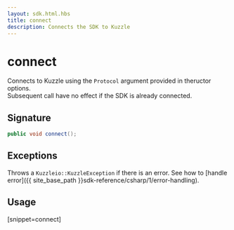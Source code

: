 ```yaml
---
layout: sdk.html.hbs
title: connect
description: Connects the SDK to Kuzzle
---
```


# connect

Connects to Kuzzle using the `Protocol` argument provided in theructor options.  
Subsequent call have no effect if the SDK is already connected.

## Signature

```csharp
public void connect();

```

## Exceptions

Throws a `Kuzzleio::KuzzleException` if there is an error. See how to [handle error]({{ site_base_path }}sdk-reference/csharp/1/error-handling).

## Usage

[snippet=connect]
